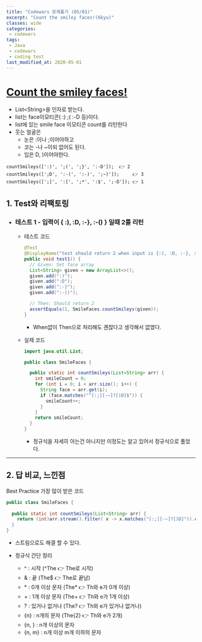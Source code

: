 ```yaml
---
title: "Codewars 문제풀기 (05/01)"
excerpt: "Count the smiley faces!(6kyu)"
classes: wide
categories:
 - codewars
tags:
 - Java
 - codewars
 - coding test
last_modified_at: 2020-05-01
---
```




# [Count the smiley faces!](https://www.codewars.com/kata/583203e6eb35d7980400002a/train/java)

* List\<String>을 인자로 받는다.
* list는 face이모티콘( :)  ;(  :-D 등)이다.
* list에 있는 smile face 이모티콘 count를 리턴한다
* 웃는 얼굴은
  * 눈은 :이나 ;이어야하고
  * 코는 -나 ~이되 없어도 된다.
  * 입은 D, )이어야한다.

```
countSmileys([':)', ';(', ';}', ':-D']);  👉 2
countSmileys([';D', ':-(', ':-)', ';~)']);     👉 3
countSmileys([';]', ':[', ';*', ':$', ';-D']); 👉 1
```

## 1. Test와 리팩토링

* ### 테스트 1 - 입력이 { :), :D, :-}, :-() } 일때 2를 리턴

  * 테스트 코드

    ```java
    @Test
    @DisplayName("test should return 2 when input is {:), :D, :-}, :-()}")
    public void test1() {
      // Given: Set face array
      List<String> given = new ArrayList<>();
      given.add(":)");
      given.add(":D");
      given.add(":-}");
      given.add(":-()");
    
      // Then: Should return 2
      assertEquals(2, SmileFaces.countSmileys(given));
    }
    ```
    
    * When없이 Then으로 처리해도 괜찮다고 생각해서 없앴다.
    
  * 실제 코드
    
      ```java
      import java.util.List;
      
      public class SmileFaces {
      
        public static int countSmileys(List<String> arr) {
          int smileCount = 0;
          for (int i = 0; i < arr.size(); i++) {
            String face = arr.get(i);
            if (face.matches("^[:;][-~]?[)D]$")) {
              smileCount++;
            }
          }
          return smileCount;
        }
      }
      ```
      
      * 정규식을 자세히 아는건 아니지만 이정도는 알고 있어서 정규식으로 풀었다.

---

## 2. 답 비교, 느낀점

Best Practice 가장 많이 받은 코드

```java
public class SmileFaces {
  
  public static int countSmileys(List<String> arr) {
    return (int)arr.stream().filter( x -> x.matches("[:;][-~]?[)D]")).count();
  }
}
```

* 스트림으로도 해결 할 수 있다.



* 정규식 간단 정리
  * ^ : 시작 (^The 👉 The로 시작)
  * & : 끝 (The$ 👉 The로 끝남) 
  * \* : 0개 이상 문자 (The* 👉 Th와 e가 0개 이상)
  * \+ : 1개 이상 문자 (The+ 👉 Th와 e가 1개 이상)
  * ? : 있거나 없거나 (The? 👉 Th와 e가 있거나 없거나)
  * {n} : n개의 문자 (The{2} 👉 Th와 e가 2개)
  * {n, } : n개 이상의 문자
  * {n, m} : n개 이상 m개 이하의 문자

